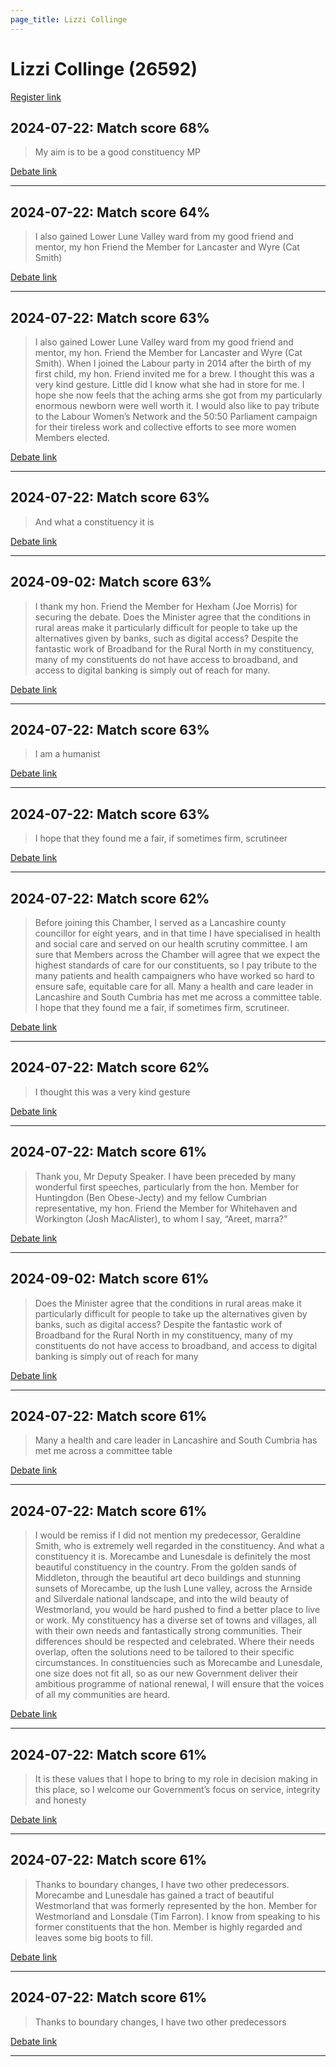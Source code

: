 ```yaml
---
page_title: Lizzi Collinge
---
```


# Lizzi Collinge  (26592)

[Register link](https://www.theyworkforyou.com/mp/26592/register)



## 2024-07-22: Match score 68%

>My aim is to be a good constituency MP

[Debate link](https://www.theyworkforyou.com/debates/?id=2024-07-22e.473.1) 

---



## 2024-07-22: Match score 64%

>I also gained Lower Lune Valley ward from my good friend and mentor, my hon Friend the Member for Lancaster and Wyre (Cat Smith)

[Debate link](https://www.theyworkforyou.com/debates/?id=2024-07-22e.473.1) 

---



## 2024-07-22: Match score 63%

>I also gained Lower Lune Valley ward from my good friend and mentor, my hon. Friend the Member for Lancaster and Wyre (Cat Smith). When I joined the Labour party in 2014 after the birth of my first child, my hon. Friend invited me for a brew. I thought this was a very kind gesture. Little did I know what she had in store for me. I hope she now feels that the aching arms she got from my particularly enormous newborn were well worth it. I would also like to pay tribute to the Labour Women’s Network and the 50:50 Parliament campaign for their tireless work and collective efforts to see more women Members elected.

[Debate link](https://www.theyworkforyou.com/debates/?id=2024-07-22e.473.1) 

---



## 2024-07-22: Match score 63%

>And what a constituency it is

[Debate link](https://www.theyworkforyou.com/debates/?id=2024-07-22e.473.1) 

---



## 2024-09-02: Match score 63%

>I thank my hon. Friend the Member for Hexham (Joe Morris) for securing the debate. Does the Minister agree that the conditions in rural areas make it particularly difficult for people to take up the alternatives given by banks, such as digital access? Despite the fantastic work of Broadband for the Rural North in my constituency, many of my constituents do not have access to broadband, and access to digital banking is simply out of reach for many.

[Debate link](https://www.theyworkforyou.com/debates/?id=2024-09-02a.132.1) 

---



## 2024-07-22: Match score 63%

>I am a humanist

[Debate link](https://www.theyworkforyou.com/debates/?id=2024-07-22e.473.1) 

---



## 2024-07-22: Match score 63%

>I hope that they found me a fair, if sometimes firm, scrutineer

[Debate link](https://www.theyworkforyou.com/debates/?id=2024-07-22e.473.1) 

---



## 2024-07-22: Match score 62%

>Before joining this Chamber, I served as a Lancashire county councillor for eight years, and in that time I have specialised in health and social care and served on our health scrutiny committee. I am sure that Members across the Chamber will agree that we expect the highest standards of care for our constituents, so I pay tribute to the many patients and health campaigners who have worked so hard to ensure safe, equitable care for all. Many a health and care leader in Lancashire and South Cumbria has met me across a committee table. I hope that they found me a fair, if sometimes firm, scrutineer.

[Debate link](https://www.theyworkforyou.com/debates/?id=2024-07-22e.473.1) 

---



## 2024-07-22: Match score 62%

>I thought this was a very kind gesture

[Debate link](https://www.theyworkforyou.com/debates/?id=2024-07-22e.473.1) 

---



## 2024-07-22: Match score 61%

>Thank you, Mr Deputy Speaker. I have been preceded by many wonderful first speeches, particularly from the hon. Member for Huntingdon (Ben Obese-Jecty) and my fellow Cumbrian representative, my hon. Friend the Member for Whitehaven and Workington (Josh MacAlister), to whom I say, “Areet, marra?”

[Debate link](https://www.theyworkforyou.com/debates/?id=2024-07-22e.473.1) 

---



## 2024-09-02: Match score 61%

>Does the Minister agree that the conditions in rural areas make it particularly difficult for people to take up the alternatives given by banks, such as digital access? Despite the fantastic work of Broadband for the Rural North in my constituency, many of my constituents do not have access to broadband, and access to digital banking is simply out of reach for many

[Debate link](https://www.theyworkforyou.com/debates/?id=2024-09-02a.132.1) 

---



## 2024-07-22: Match score 61%

>Many a health and care leader in Lancashire and South Cumbria has met me across a committee table

[Debate link](https://www.theyworkforyou.com/debates/?id=2024-07-22e.473.1) 

---



## 2024-07-22: Match score 61%

>I would be remiss if I did not mention my predecessor, Geraldine Smith, who is extremely well regarded in the constituency. And what a constituency it is. Morecambe and Lunesdale is definitely the most beautiful constituency in the country. From the golden sands of Middleton, through the beautiful art deco buildings and stunning sunsets of Morecambe, up the lush Lune valley, across the Arnside and Silverdale national landscape, and into the wild beauty of Westmorland, you would be hard pushed to find a better place to live or work. My constituency has a diverse set of towns and villages, all with their own needs and fantastically strong communities. Their differences should be respected and celebrated. Where their needs overlap, often the solutions need to be tailored to their specific circumstances. In constituencies such as Morecambe and Lunesdale, one size does not fit all, so as our new Government deliver their ambitious programme of national renewal, I will ensure that the voices of all my communities are heard.

[Debate link](https://www.theyworkforyou.com/debates/?id=2024-07-22e.473.1) 

---



## 2024-07-22: Match score 61%

>It is these values that I hope to bring to my role in decision making in this place, so I welcome our Government’s focus on service, integrity and honesty

[Debate link](https://www.theyworkforyou.com/debates/?id=2024-07-22e.473.1) 

---



## 2024-07-22: Match score 61%

>Thanks to boundary changes, I have two other predecessors. Morecambe and Lunesdale has gained a tract of beautiful Westmorland that was formerly represented by the hon. Member for Westmorland and Lonsdale (Tim Farron). I know from speaking to his former constituents that the hon. Member is highly regarded and leaves some big boots to fill.

[Debate link](https://www.theyworkforyou.com/debates/?id=2024-07-22e.473.1) 

---



## 2024-07-22: Match score 61%

>Thanks to boundary changes, I have two other predecessors

[Debate link](https://www.theyworkforyou.com/debates/?id=2024-07-22e.473.1) 

---

